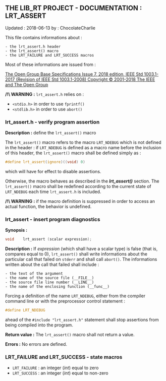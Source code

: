 ## THE LIB_RT PROJECT - DOCUMENTATION : LRT_ASSERT
Updated : 2018-06-13 by : ChocolateCharlie

This file contains informations about :

	- the lrt_assert.h header
	- the lrt_assert() macro
	- the LRT_FAILURE and LRT_SUCCESS macros

Most of these informations are issued from :

[The Open Group Base Specifications Issue 7, 2018 edition,
IEEE Std 1003.1-2017 (Revision of IEEE Std 1003.1-2008)
Copyright © 2001-2018 The IEEE and The Open Group
](pubs.opengroup.org/onlinepubs/9699919799)

**/!\\ WARNING :** ```lrt_assert.h``` relies on :
  - ```<stdio.h>``` in order to use ```fprintf()```
  - ```<stdlib.h>``` in order to use ```abort()```

### lrt_assert.h - verify program assertion

**Description :** define the ```lrt_assert()``` macro

The ```lrt_assert()``` macro refers to the macro ```LRT_NDEBUG``` which is not
defined in the header : if ```LRT_NDEBUG``` is defined as a macro name before
the inclusion of this header, the ```lrt_assert()``` macro shall be defined
simply as :
```C
#define lrt_assert(ignore)((void) 0)
```
which will have for effect to disable assertions.

Otherwise, the macro behaves as described in the **_lrt_assert()_** section.
The ```lrt_assert()``` macro shall be redefined according to the current state
of ```LRT_NDEBUG``` each time ```lrt_assert.h``` is included.

**/!\\ WARNING :** if the macro definition is suppressed in order to access an
actual function, the behavior is undefined.

### lrt_assert - insert program diagnostics

**Synopsis :**
```C
void	lrt_assert (scalar expression);
```

**Description :**
If _expression_ (which shall have a scalar type) is false (that is, compares
equal to 0), ```lrt_assert()``` shall write informations about the particular
call that failed on ```stderr``` and shall call ```abort()```.
The informations written about the call that failed shall include :

	- the text of the argument
	- the name of the source file (__FILE__)
	- the source file line number (__LINE__)
	- the name of the enclosing function (__func__)

Forcing a definition of the name ```LRT_NDEBUG```, either from the compiler
command line or with the preprocessor control statement :
```C
#define LRT_NDEBUG
```
ahead of the ```#include "lrt_assert.h"``` statement shall stop assertions
from being compiled into the program.

**Return value :** The ```lrt_assert()``` macro shall not return a value.

**Errors :** No errors are defined.

### LRT_FAILURE and LRT_SUCCESS - state macros

- ```LRT_FAILURE``` : an integer (_int_) equal to zero
- ```LRT_SUCCESS``` : an integer (_int_) equal to non-zero
